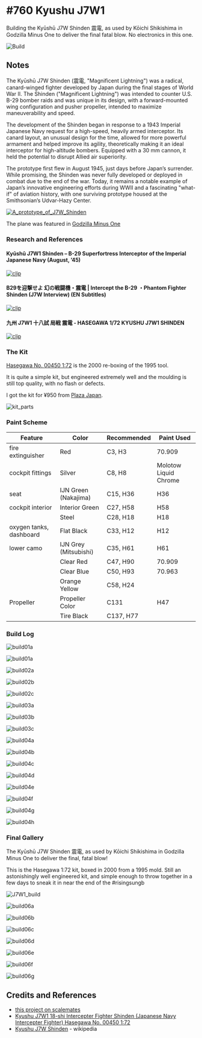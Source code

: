 # #760 Kyushu J7W1

Building the Kyūshū J7W Shinden 震電, as used by Kōichi Shikishima in Godzilla Minus One to deliver the final fatal blow. No electronics in this one.

![Build](./assets/J7W1_build.jpg?raw=true)

## Notes

The Kyūshū J7W Shinden (震電, "Magnificent Lightning") was a radical, canard-winged fighter developed by Japan during the final stages of World War II. The Shinden ("Magnificent Lightning") was intended to counter U.S. B-29 bomber raids and was unique in its design, with a forward-mounted wing configuration and pusher propeller, intended to maximize maneuverability and speed.

The development of the Shinden began in response to a 1943 Imperial Japanese Navy request for a high-speed, heavily armed interceptor. Its canard layout, an unusual design for the time, allowed for more powerful armament and helped improve its agility, theoretically making it an ideal interceptor for high-altitude bombers. Equipped with a 30 mm cannon, it held the potential to disrupt Allied air superiority.

The prototype first flew in August 1945, just days before Japan’s surrender. While promising, the Shinden was never fully developed or deployed in combat due to the end of the war. Today, it remains a notable example of Japan’s innovative engineering efforts during WWII and a fascinating "what-if" of aviation history, with one surviving prototype housed at the Smithsonian’s Udvar-Hazy Center.

[![A_prototype_of_J7W_Shinden](./assets/A_prototype_of_J7W_Shinden.jpg)](https://en.wikipedia.org/wiki/Kyushu_J7W_Shinden)

The plane was featured in [Godzilla Minus One](https://en.wikipedia.org/wiki/Godzilla_Minus_One)

### Research and References

#### Kyūshū J7W1 Shinden – B-29 Superfortress Interceptor of the Imperial Japanese Navy (August, ’45)

[![clip](https://img.youtube.com/vi/VkvGAXH4JBo/0.jpg)](https://www.youtube.com/watch?v=VkvGAXH4JBo)

#### B29を迎撃せよ 幻の戦闘機・震電 | Intercept the B-29 ・Phantom Fighter Shinden (J7W Interview) (EN Subtitles)

[![clip](https://img.youtube.com/vi/ivvxWCdqgqs/0.jpg)](https://www.youtube.com/watch?v=ivvxWCdqgqs)

#### 九州 J7W1 十八試 局戦 震電 - HASEGAWA 1/72 KYUSHU J7W1 SHINDEN

[![clip](https://img.youtube.com/vi/sNQSBWPnNvs/0.jpg)](https://www.youtube.com/watch?v=sNQSBWPnNvs)

### The Kit

[Hasegawa No. 00450 1:72](https://www.scalemates.com/kits/hasegawa-00450-kyushu-j7w1-18-shi-intercepter-fighter-shinden--1227192) is the 2000 re-boxing of the 1995 tool.

It is quite a simple kit, but engineered extremely well and the moulding is still top quality, with no flash or defects.

I got the kit for ¥950 from [Plaza Japan](https://www.plazajapan.com/4967834014503/).

![kit_parts](./assets/kit_parts.jpg)

### Paint Scheme

| Feature                 | Color                | Recommended | Paint Used |
|-------------------------|----------------------|-------------|------------|
| fire extinguisher       | Red                  | C3, H3      | 70.909     |
| cockpit fittings        | Silver               | C8, H8      | Molotow Liquid Chrome |
| seat                    | IJN Green (Nakajima) | C15, H36    | H36        |
| cockpit interior        | Interior Green       | C27, H58    | H58        |
|                         | Steel                | C28, H18    | H18        |
| oxygen tanks, dashboard | Flat Black           | C33, H12    | H12        |
| lower camo              | IJN Grey (Mitsubishi)| C35, H61    | H61        |
|                         | Clear Red            | C47, H90    | 70.909     |
|                         | Clear Blue           | C50, H93    | 70.963     |
|                         | Orange Yellow        | C58, H24    |            |
| Propeller               | Propeller Color      | C131        | H47        |
|                         | Tire Black           | C137, H77   |            |

### Build Log

![build01a](./assets/build01a.jpg?raw=true)

![build01a](./assets/build01a.jpg?raw=true)

![build02a](./assets/build02a.jpg?raw=true)

![build02b](./assets/build02b.jpg?raw=true)

![build02c](./assets/build02c.jpg?raw=true)

![build03a](./assets/build03a.jpg?raw=true)

![build03b](./assets/build03b.jpg?raw=true)

![build03c](./assets/build03c.jpg?raw=true)

![build04a](./assets/build04a.jpg?raw=true)

![build04b](./assets/build04b.jpg?raw=true)

![build04c](./assets/build04c.jpg?raw=true)

![build04d](./assets/build04d.jpg?raw=true)

![build04e](./assets/build04e.jpg?raw=true)

![build04f](./assets/build04f.jpg?raw=true)

![build04g](./assets/build04g.jpg?raw=true)

![build04h](./assets/build04h.jpg?raw=true)

### Final Gallery

The Kyūshū J7W Shinden 震電, as used by Kōichi Shikishima in Godzilla Minus One to deliver the final, fatal blow!

This is the Hasegawa 1:72 kit, boxed in 2000 from a 1995 mold. Still an astonishingly well engineered kit, and simple enough to throw together in a few days to sneak it in near the end of the #risingsungb

![J7W1_build](./assets/J7W1_build.jpg?raw=true)

![build06a](./assets/build06a.jpg?raw=true)

![build06b](./assets/build06b.jpg?raw=true)

![build06c](./assets/build06c.jpg?raw=true)

![build06d](./assets/build06d.jpg?raw=true)

![build06e](./assets/build06e.jpg?raw=true)

![build06f](./assets/build06f.jpg?raw=true)

![build06g](./assets/build06g.jpg?raw=true)

## Credits and References

* [this project on scalemates](https://www.scalemates.com/profiles/mate.php?id=74137&p=projects&project=180498)
* [Kyushu J7W1 18-shi Intercepter Fighter Shinden (Japanese Navy Intercepter Fighter) Hasegawa No. 00450 1:72](https://www.scalemates.com/kits/hasegawa-00450-kyushu-j7w1-18-shi-intercepter-fighter-shinden--1227192)
* [Kyushu J7W Shinden](https://en.wikipedia.org/wiki/Kyushu_J7W_Shinden) - wikipedia
